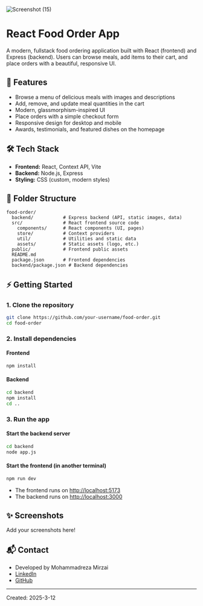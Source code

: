 ![Screenshot (15)](https://github.com/user-attachments/assets/8a046ee8-9b4f-4b9b-b5ba-54f0800b789e)

# React Food Order App

A modern, fullstack food ordering application built with React (frontend) and Express (backend). Users can browse meals, add items to their cart, and place orders with a beautiful, responsive UI.

## 🚀 Features
- Browse a menu of delicious meals with images and descriptions
- Add, remove, and update meal quantities in the cart
- Modern, glassmorphism-inspired UI
- Place orders with a simple checkout form
- Responsive design for desktop and mobile
- Awards, testimonials, and featured dishes on the homepage

## 🛠️ Tech Stack
- **Frontend:** React, Context API, Vite
- **Backend:** Node.js, Express
- **Styling:** CSS (custom, modern styles)

## 📁 Folder Structure
```
food-order/
  backend/           # Express backend (API, static images, data)
  src/               # React frontend source code
    components/      # React components (UI, pages)
    store/           # Context providers
    util/            # Utilities and static data
    assets/          # Static assets (logo, etc.)
  public/            # Frontend public assets
  README.md
  package.json       # Frontend dependencies
  backend/package.json # Backend dependencies
```

## ⚡ Getting Started

### 1. Clone the repository
```bash
git clone https://github.com/your-username/food-order.git
cd food-order
```

### 2. Install dependencies
#### Frontend
```bash
npm install
```
#### Backend
```bash
cd backend
npm install
cd ..
```

### 3. Run the app
#### Start the backend server
```bash
cd backend
node app.js
```
#### Start the frontend (in another terminal)
```bash
npm run dev
```

- The frontend runs on [http://localhost:5173](http://localhost:5173)
- The backend runs on [http://localhost:3000](http://localhost:3000)

## ✨ Screenshots
Add your screenshots here!

## 📬 Contact
- Developed by Mohammadreza Mirzai
- [LinkedIn](https://www.linkedin.com/in/mohammadrezamirzai/)
- [GitHub](https://github.com/Mohammadrezamirzai)

---
Created: 2025-3-12
